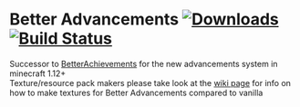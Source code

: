 # Better Advancements [![Downloads](http://cf.way2muchnoise.eu/short_272515_downloads.svg)](https://minecraft.curseforge.com/projects/272515) [![Build Status](https://travis-ci.com/way2muchnoise/BetterAdvancements.svg?branch=master)](https://travis-ci.com/way2muchnoise/BetterAdvancements)
Successor to [BetterAchievements](https://github.com/way2muchnoise/BetterAchievements) for the new advancements system in minecraft 1.12+  
Texture/resource pack makers please take look at the [wiki page](https://github.com/way2muchnoise/BetterAdvancements/wiki/Creating-texture-sheets-for-Better-Advancements) for info on how to make textures for Better Advancements compared to vanilla